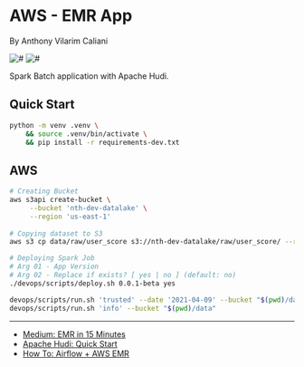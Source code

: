 # AWS - EMR App

By Anthony Vilarim Caliani

![#](https://img.shields.io/badge/licence-MIT-lightseagreen.svg) ![#](https://img.shields.io/badge/python-3.9.x-yellow.svg)

Spark Batch application with Apache Hudi.

## Quick Start

```bash
python -m venv .venv \
    && source .venv/bin/activate \
    && pip install -r requirements-dev.txt
```

## AWS

```bash
# Creating Bucket
aws s3api create-bucket \
     --bucket 'nth-dev-datalake' \
     --region 'us-east-1'
     
# Copying dataset to S3
aws s3 cp data/raw/user_score s3://nth-dev-datalake/raw/user_score/ --recursive

# Deploying Spark Job
# Arg 01 - App Version
# Arg 02 - Replace if exists? [ yes | no ] (default: no)
./devops/scripts/deploy.sh 0.0.1-beta yes
```

```bash
devops/scripts/run.sh 'trusted' --date '2021-04-09' --bucket "$(pwd)/data" --overwrite
devops/scripts/run.sh 'info' --bucket "$(pwd)/data"
```

---

- [Medium: EMR in 15 Minutes](https://medium.com/big-data-on-amazon-elastic-mapreduce/run-a-spark-job-within-amazon-emr-in-15-minutes-68b02af1ae16)
- [Apache Hudi: Quick Start](https://hudi.apache.org/docs/quick-start-guide)
- [How To: Airflow + AWS EMR](https://www.startdataengineering.com/post/how-to-submit-spark-jobs-to-emr-cluster-from-airflow/)
